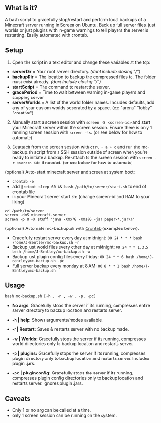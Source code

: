 ## What is it?
A bash script to gracefully stop/restart and perform local backups of a Minecraft server running in Screen on Ubuntu. Back up full server files, just worlds or just plugins with in-game warnings to tell players the server is restarting. Easily automated with crontab.

## Setup   
1. Open the script in a text editor and change these variables at the top:  
- **serverDir** = Your root server directory. *(dont include closing "/")*  
- **backupDir** = The location to backup the compressed files to. The folder must exist already. *(dont include closing "/")*   
- **startScript** = The command to restart the server.  
- **gracePeriod** = Time to wait between warning in-game players and stopping server.  
- **serverWorlds** = A list of the world folder names. Includes defaults, add any of your custom worlds seperated by a space. (ex: "arena" "lobby" "creative")  

2. Manually start a screen session with ``screen -S <screen-id>`` and start your Minecraft server within the screen session. Ensure there is only 1 running screen session with ``screen -ls``. (or see below for how to automate)  

3. Deattach from the screen session with ``ctrl + a + d`` and run the mc-backup.sh script from a SSH session outside of screen when you're ready to initiate a backup. Re-attach to the screen session with ``screen -r <screen-id>`` if needed. (or see below for how to automate)    

(optional) Auto-start minecraft server and screen at system boot:  
- `crontab -e`
- add `@reboot sleep 60 && bash /path/to/server/start.sh` to end of crontab file
- in your Minecraft server start.sh: (change screen-id and RAM to your liking) 
```!#/bin/sh  
cd /path/to/server  
screen -dmS minecraft-server
screen -p 0 -X stuff 'java -Xmx7G -Xms6G -jar paper-*.jar\n'  
```

(optional) Automate mc-backup.sh with [Crontab](https://ostechnix.com/a-beginners-guide-to-cron-jobs/) (examples below):  
- Gracefully restart server every day at midnight: ```00 24 * * * bash /home/J-Bentley/mc-backup.sh -r```
- Backup just world files every other day at midnight: ```00 24 * * 1,3,5 bash /home/J-Bentley/mc-backup.sh -w```
- Backup just plugin config files every friday: ```00 24 * * 6 bash /home/J-Bentley/mc-backup.sh -pc```
- Full server backup every monday at 8 AM: ```00 8 * * 1 bash /home/J-Bentley/mc-backup.sh```

## Usage  
``bash mc-backup.sh [-h , -r , -w , -p, -pc] ``

- **No args:** Gracefully stops the server if its running, compresses entire server directory to backup location and restarts server.  

- **-h | help:** Shows arguments/modes available.   

- **-r | Restart:** Saves & restarts server with no backup made.  

- **-w | Worlds:** Gracefully stops the server if its running, compresses world directories only to backup location and restarts server.   

- **-p | plugins:** Gracefully stops the server if its running, compresses plugin directory only to backup location and restarts server. Includes plugin .jars. 

- **-pc | pluginconfig:** Gracefully stops the server if its running, compresses plugin config directories only to backup location and restarts server. Ignores plugin .jars.  

## Caveats
- Only 1 or no arg can be called at a time.
- only 1 screen session can be running on the system.
